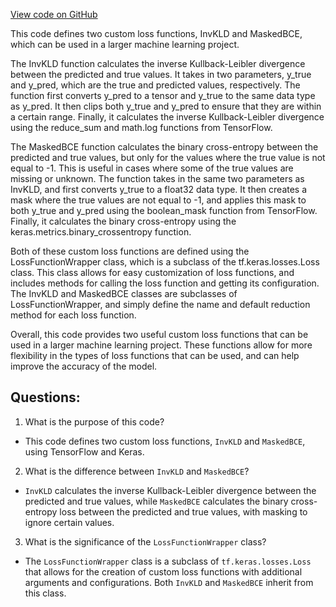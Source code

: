 [View code on GitHub](https://github.com/misbahsy/the-algorithm/trust_and_safety_models/toxicity/optim/losses.py)

This code defines two custom loss functions, InvKLD and MaskedBCE, which can be used in a larger machine learning project. 

The InvKLD function calculates the inverse Kullback-Leibler divergence between the predicted and true values. It takes in two parameters, y_true and y_pred, which are the true and predicted values, respectively. The function first converts y_pred to a tensor and y_true to the same data type as y_pred. It then clips both y_true and y_pred to ensure that they are within a certain range. Finally, it calculates the inverse Kullback-Leibler divergence using the reduce_sum and math.log functions from TensorFlow.

The MaskedBCE function calculates the binary cross-entropy between the predicted and true values, but only for the values where the true value is not equal to -1. This is useful in cases where some of the true values are missing or unknown. The function takes in the same two parameters as InvKLD, and first converts y_true to a float32 data type. It then creates a mask where the true values are not equal to -1, and applies this mask to both y_true and y_pred using the boolean_mask function from TensorFlow. Finally, it calculates the binary cross-entropy using the keras.metrics.binary_crossentropy function.

Both of these custom loss functions are defined using the LossFunctionWrapper class, which is a subclass of the tf.keras.losses.Loss class. This class allows for easy customization of loss functions, and includes methods for calling the loss function and getting its configuration. The InvKLD and MaskedBCE classes are subclasses of LossFunctionWrapper, and simply define the name and default reduction method for each loss function.

Overall, this code provides two useful custom loss functions that can be used in a larger machine learning project. These functions allow for more flexibility in the types of loss functions that can be used, and can help improve the accuracy of the model.
## Questions: 
 1. What is the purpose of this code?
- This code defines two custom loss functions, `InvKLD` and `MaskedBCE`, using TensorFlow and Keras.

2. What is the difference between `InvKLD` and `MaskedBCE`?
- `InvKLD` calculates the inverse Kullback-Leibler divergence between the predicted and true values, while `MaskedBCE` calculates the binary cross-entropy loss between the predicted and true values, with masking to ignore certain values.

3. What is the significance of the `LossFunctionWrapper` class?
- The `LossFunctionWrapper` class is a subclass of `tf.keras.losses.Loss` that allows for the creation of custom loss functions with additional arguments and configurations. Both `InvKLD` and `MaskedBCE` inherit from this class.